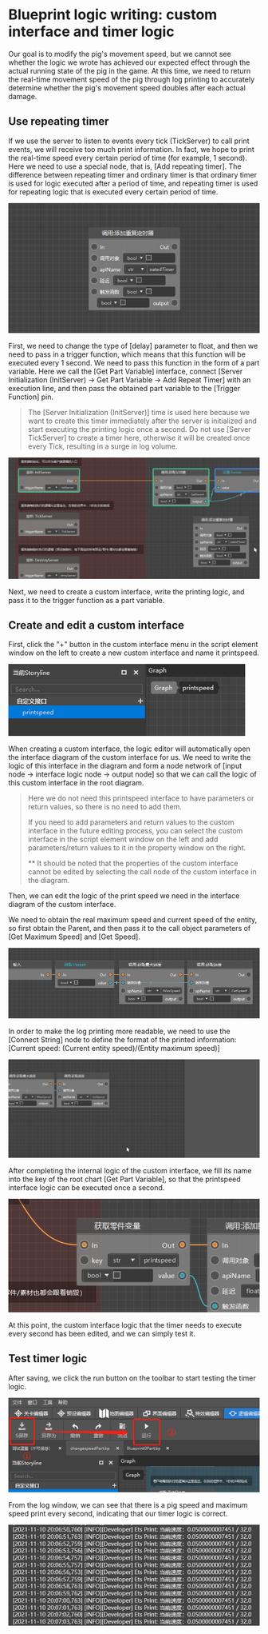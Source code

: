 # Blueprint logic writing: custom interface and timer logic 

Our goal is to modify the pig's movement speed, but we cannot see whether the logic we wrote has achieved our expected effect through the actual running state of the pig in the game. At this time, we need to return the real-time movement speed of the pig through log printing to accurately determine whether the pig's movement speed doubles after each actual damage. 

## Use repeating timer 

If we use the server to listen to events every tick (TickServer) to call print events, we will receive too much print information. In fact, we hope to print the real-time speed every certain period of time (for example, 1 second). Here we need to use a special node, that is, [Add repeating timer]. The difference between repeating timer and ordinary timer is that ordinary timer is used for logic executed after a period of time, and repeating timer is used for repeating logic that is executed every certain period of time. 

![](./images/4-01.png) 

First, we need to change the type of [delay] parameter to float, and then we need to pass in a trigger function, which means that this function will be executed every 1 second. We need to pass this function in the form of a part variable. Here we call the [Get Part Variable] interface, connect [Server Initialization (InitServer) → Get Part Variable → Add Repeat Timer] with an execution line, and then pass the obtained part variable to the [Trigger Function] pin. 

> The [Server Initialization (InitServer)] time is used here because we want to create this timer immediately after the server is initialized and start executing the printing logic once a second. Do not use [Server TickServer] to create a timer here, otherwise it will be created once every Tick, resulting in a surge in log volume. 

![](./images/4-02.gif) 

Next, we need to create a custom interface, write the printing logic, and pass it to the trigger function as a part variable. 

## Create and edit a custom interface 

First, click the "+" button in the custom interface menu in the script element window on the left to create a new custom interface and name it printspeed. 

![](./images/4-11.png) 

When creating a custom interface, the logic editor will automatically open the interface diagram of the custom interface for us. We need to write the logic of this interface in the diagram and form a node network of [input node → interface logic node → output node] so that we can call the logic of this custom interface in the root diagram. 

> Here we do not need this printspeed interface to have parameters or return values, so there is no need to add them. 
> 
> If you need to add parameters and return values to the custom interface in the future editing process, you can select the custom interface in the script element window on the left and add parameters/return values to it in the property window on the right. 
> 
> ** It should be noted that the properties of the custom interface cannot be edited by selecting the call node of the custom interface in the diagram. 

Then, we can edit the logic of the print speed we need in the interface diagram of the custom interface. 

We need to obtain the real maximum speed and current speed of the entity, so first obtain the Parent, and then pass it to the call object parameters of [Get Maximum Speed] and [Get Speed].

![](./images/4-12.png) 

In order to make the log printing more readable, we need to use the [Connect String] node to define the format of the printed information: [Current speed: (Current entity speed)/(Entity maximum speed)] 

![](./images/4-13.gif) 

After completing the internal logic of the custom interface, we fill its name into the key of the root chart [Get Part Variable], so that the printspeed interface logic can be executed once a second. 


![](./images/4-05.png) 

At this point, the custom interface logic that the timer needs to execute every second has been edited, and we can simply test it. 

## Test timer logic 

After saving, we click the run button on the toolbar to start testing the timer logic. 

![](./images/6-1.png) 

From the log window, we can see that there is a pig speed and maximum speed print every second, indicating that our timer logic is correct. 

![](./images/4-14.png) 
